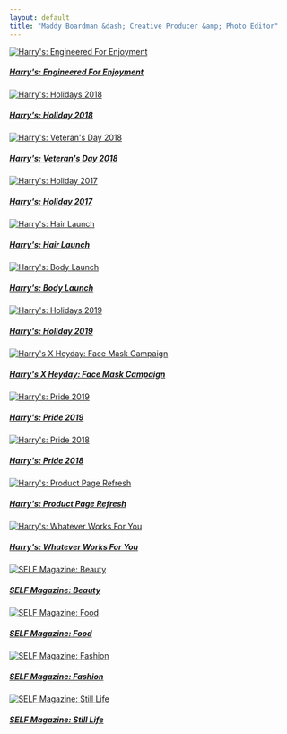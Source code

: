 ```yaml
---
layout: default
title: "Maddy Boardman &dash; Creative Producer &amp; Photo Editor"
---
```

<div class="card-columns">
	<a href="{{ site.url }}/projects/engineered-for-enjoyment/">
		<div class="card border-0 rounded-0 text-center">
	    <img class="card-img-top rounded-0" src="assets/images/home/harrys-enjoyment-sm.jpg" alt="Harry's: Engineered For Enjoyment" data-echo="assets/images/home/harrys-enjoyment-lg.jpg">
	    <div class="card-body">
	      <h5 class="card-title">Harry's: Engineered For Enjoyment</h5>
	    </div>
	  </div>
	</a>
	<a href="{{ site.url }}/projects/harrys-holiday-2018/">
		<div class="card border-0 rounded-0 text-center">
	    <img class="card-img-top rounded-0" src="assets/images/home/harrys-holiday-2018-sm.jpg" alt="Harry's: Holidays 2018" data-echo="assets/images/home/harrys-holiday-2018-lg.jpg">
	    <div class="card-body">
	      <h5 class="card-title">Harry's: Holiday 2018</h5>
	    </div>
	  </div>
	</a>
	<a href="{{ site.url }}/projects/harrys-veterans-day-2018/">
		<div class="card border-0 rounded-0 text-center">
	    <img class="card-img-top rounded-0" src="assets/images/home/harrys-veterans-day-2018-sm.jpg" alt="Harry's: Veteran's Day 2018" data-echo="assets/images/home/harrys-veterans-day-2018-lg.jpg">
	    <div class="card-body">
	      <h5 class="card-title">Harry's: Veteran's Day 2018</h5>
	    </div>
	  </div>
	</a>
	<a href="{{ site.url }}/projects/harrys-holiday-2017/">
		<div class="card border-0 rounded-0 text-center">
	    <img class="card-img-top rounded-0" src="assets/images/home/harrys-holiday-2017-sm.jpg" alt="Harry's: Holiday 2017" data-echo="assets/images/home/harrys-holiday-2017-lg.jpg">
	    <div class="card-body">
	      <h5 class="card-title">Harry's: Holiday 2017</h5>
	    </div>
	  </div>
	</a>
	<a href="{{ site.url }}/projects/harrys-hair/">
		<div class="card border-0 rounded-0 text-center">
	    <img class="card-img-top rounded-0" src="assets/images/home/harrys-hair-sm.jpg" alt="Harry's: Hair Launch" data-echo="assets/images/home/harrys-hair-lg.jpg">
	    <div class="card-body">
	      <h5 class="card-title">Harry's: Hair Launch</h5>
	    </div>
	  </div>
	</a>
	<a href="{{ site.url }}/projects/harrys-body/">
		<div class="card border-0 rounded-0 text-center">
	    <img class="card-img-top rounded-0" src="assets/images/home/harrys-body-sm.jpg" alt="Harry's: Body Launch" data-echo="assets/images/home/harrys-body-lg.jpg">
	    <div class="card-body">
	      <h5 class="card-title">Harry's: Body Launch</h5>
	    </div>
	  </div>
	</a>
	<a href="{{ site.url }}/projects/harrys-holiday-2019/">
		<div class="card border-0 rounded-0 text-center">
	    <img class="card-img-top rounded-0" src="assets/images/home/harrys-holiday-2019-sm.jpg" alt="Harry's: Holidays 2019" data-echo="assets/images/home/harrys-holiday-2019-lg.jpg">
	    <div class="card-body">
	      <h5 class="card-title">Harry's: Holiday 2019</h5>
	    </div>
	  </div>
	</a>
	<a href="{{ site.url }}/projects/harrys-heyday/">
		<div class="card border-0 rounded-0 text-center">
	    <img class="card-img-top rounded-0" src="assets/images/home/harrys-heyday-sm.jpg" alt="Harry's X Heyday: Face Mask Campaign" data-echo="assets/images/home/harrys-heyday-lg.jpg">
	    <div class="card-body">
	      <h5 class="card-title">Harry's X Heyday: Face Mask Campaign</h5>
	    </div>
	  </div>
	</a>
	<a href="{{ site.url }}/projects/harrys-pride-2019/">
		<div class="card border-0 rounded-0 text-center">
	    <img class="card-img-top rounded-0" src="assets/images/home/harrys-pride-2019-sm.jpg" alt="Harry's: Pride 2019" data-echo="assets/images/home/harrys-pride-2019-lg.jpg">
	    <div class="card-body">
	      <h5 class="card-title">Harry's: Pride 2019</h5>
	    </div>
	  </div>
	</a>
	<a href="{{ site.url }}/projects/harrys-pride-2018/">
		<div class="card border-0 rounded-0 text-center">
	    <img class="card-img-top rounded-0" src="assets/images/home/harrys-pride-2018-sm.jpg" alt="Harry's: Pride 2018" data-echo="assets/images/home/harrys-pride-2018-lg.jpg">
	    <div class="card-body">
	      <h5 class="card-title">Harry's: Pride 2018</h5>
	    </div>
	  </div>
	</a>
	<a href="{{ site.url }}/projects/harrys-product-pages/">
		<div class="card border-0 rounded-0 text-center">
	    <img class="card-img-top rounded-0" src="assets/images/home/harrys-product-page-sm.jpg" alt="Harry's: Product Page Refresh" data-echo="assets/images/home/harrys-product-page-lg.jpg">
	    <div class="card-body">
	      <h5 class="card-title">Harry's: Product Page Refresh</h5>
	    </div>
	  </div>
	</a>
	<a href="{{ site.url }}/projects/harrys-whatever-works/">
		<div class="card border-0 rounded-0 text-center">
	    <img class="card-img-top rounded-0" src="assets/images/home/harrys-works-for-you-sm.jpg" alt="Harry's: Whatever Works For You" data-echo="assets/images/home/harrys-works-for-you-lg.jpg">
	    <div class="card-body">
	      <h5 class="card-title">Harry's: Whatever Works For You</h5>
	    </div>
	  </div>
	</a>
	<a href="{{ site.url }}/projects/self-beauty/">
		<div class="card border-0 rounded-0 text-center">
	    <img class="card-img-top rounded-0" src="assets/images/home/self-beauty-sm.jpg" alt="SELF Magazine: Beauty" data-echo="assets/images/home/self-beauty-lg.jpg">
	    <div class="card-body">
	      <h5 class="card-title">SELF Magazine: Beauty</h5>
	    </div>
	  </div>
	</a>
	<a href="{{ site.url }}/projects/self-food/">
		<div class="card border-0 rounded-0 text-center">
	    <img class="card-img-top rounded-0" src="assets/images/home/self-food-sm.jpg" alt="SELF Magazine: Food" data-echo="assets/images/home/self-food-lg.jpg">
	    <div class="card-body">
	      <h5 class="card-title">SELF Magazine: Food</h5>
	    </div>
	  </div>
	</a>
	<a href="{{ site.url }}/projects/self-fashion/">
		<div class="card border-0 rounded-0 text-center">
	    <img class="card-img-top rounded-0" src="assets/images/home/self-fashion-sm.jpg" alt="SELF Magazine: Fashion" data-echo="assets/images/home/self-fashion-lg.jpg">
	    <div class="card-body">
	      <h5 class="card-title">SELF Magazine: Fashion</h5>
	    </div>
	  </div>
	</a>
	<a href="{{ site.url }}/projects/self-still-life/">
		<div class="card border-0 rounded-0 text-center">
	    <img class="card-img-top rounded-0" src="assets/images/home/self-still-life-sm.jpg" alt="SELF Magazine: Still Life" data-echo="assets/images/home/self-still-life-lg.jpg">
	    <div class="card-body">
	      <h5 class="card-title">SELF Magazine: Still Life</h5>
	    </div>
	  </div>
	</a>
</div>
